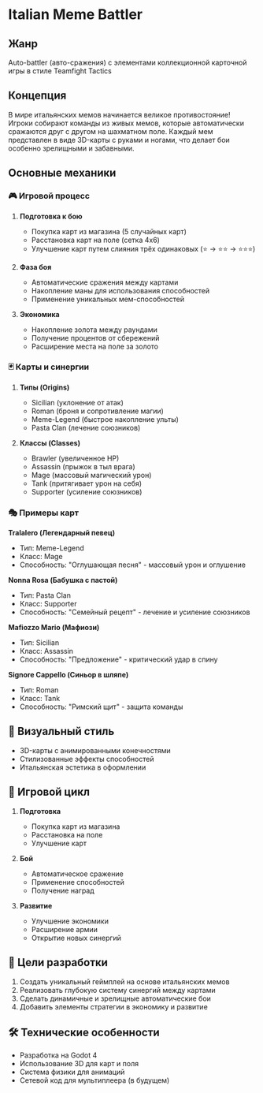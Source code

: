 # Italian Meme Battler

## Жанр
Auto-battler (авто-сражения) с элементами коллекционной карточной игры в стиле Teamfight Tactics

## Концепция
В мире итальянских мемов начинается великое противостояние! Игроки собирают команды из живых мемов, которые автоматически сражаются друг с другом на шахматном поле. Каждый мем представлен в виде 3D-карты с руками и ногами, что делает бои особенно зрелищными и забавными.

## Основные механики

### 🎮 Игровой процесс
1. **Подготовка к бою**
   - Покупка карт из магазина (5 случайных карт)
   - Расстановка карт на поле (сетка 4x6)
   - Улучшение карт путем слияния трёх одинаковых (⭐ → ⭐⭐ → ⭐⭐⭐)

2. **Фаза боя**
   - Автоматические сражения между картами
   - Накопление маны для использования способностей
   - Применение уникальных мем-способностей

3. **Экономика**
   - Накопление золота между раундами
   - Получение процентов от сбережений
   - Расширение места на поле за золото

### 🃏 Карты и синергии
1. **Типы (Origins)**
   - Sicilian (уклонение от атак)
   - Roman (броня и сопротивление магии)
   - Meme-Legend (быстрое накопление ульты)
   - Pasta Clan (лечение союзников)

2. **Классы (Classes)**
   - Brawler (увеличенное HP)
   - Assassin (прыжок в тыл врага)
   - Mage (массовый магический урон)
   - Tank (притягивает урон на себя)
   - Supporter (усиление союзников)

### 🎭 Примеры карт

**Tralalero (Легендарный певец)**
- Тип: Meme-Legend
- Класс: Mage
- Способность: "Оглушающая песня" - массовый урон и оглушение

**Nonna Rosa (Бабушка с пастой)**
- Тип: Pasta Clan
- Класс: Supporter
- Способность: "Семейный рецепт" - лечение и усиление союзников

**Mafiozzo Mario (Мафиози)**
- Тип: Sicilian
- Класс: Assassin
- Способность: "Предложение" - критический удар в спину

**Signore Cappello (Синьор в шляпе)**
- Тип: Roman
- Класс: Tank
- Способность: "Римский щит" - защита команды

## 🎨 Визуальный стиль
- 3D-карты с анимированными конечностями
- Стилизованные эффекты способностей
- Итальянская эстетика в оформлении

## 🔄 Игровой цикл
1. **Подготовка**
   - Покупка карт из магазина
   - Расстановка на поле
   - Улучшение карт

2. **Бой**
   - Автоматическое сражение
   - Применение способностей
   - Получение наград

3. **Развитие**
   - Улучшение экономики
   - Расширение армии
   - Открытие новых синергий

## 🎯 Цели разработки
1. Создать уникальный геймплей на основе итальянских мемов
2. Реализовать глубокую систему синергий между картами
3. Сделать динамичные и зрелищные автоматические бои
4. Добавить элементы стратегии в экономику и развитие

## 🛠️ Технические особенности
- Разработка на Godot 4
- Использование 3D для карт и поля
- Система физики для анимаций
- Сетевой код для мультиплеера (в будущем)

